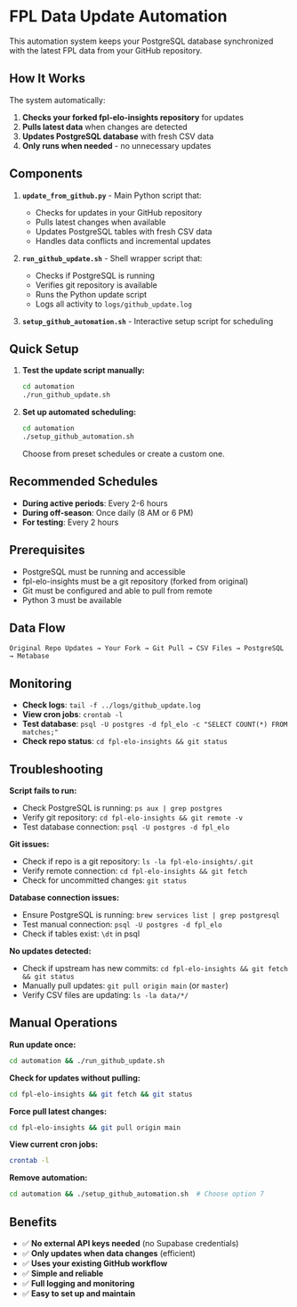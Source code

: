 # FPL Data Update Automation

This automation system keeps your PostgreSQL database synchronized with the latest FPL data from your GitHub repository.

## How It Works

The system automatically:
1. **Checks your forked fpl-elo-insights repository** for updates
2. **Pulls latest data** when changes are detected
3. **Updates PostgreSQL database** with fresh CSV data
4. **Only runs when needed** - no unnecessary updates

## Components

1. **`update_from_github.py`** - Main Python script that:
   - Checks for updates in your GitHub repository
   - Pulls latest changes when available
   - Updates PostgreSQL tables with fresh CSV data
   - Handles data conflicts and incremental updates

2. **`run_github_update.sh`** - Shell wrapper script that:
   - Checks if PostgreSQL is running
   - Verifies git repository is available
   - Runs the Python update script
   - Logs all activity to `logs/github_update.log`

3. **`setup_github_automation.sh`** - Interactive setup script for scheduling

## Quick Setup

1. **Test the update script manually:**
   ```bash
   cd automation
   ./run_github_update.sh
   ```

2. **Set up automated scheduling:**
   ```bash
   cd automation
   ./setup_github_automation.sh
   ```
   Choose from preset schedules or create a custom one.

## Recommended Schedules

- **During active periods**: Every 2-6 hours
- **During off-season**: Once daily (8 AM or 6 PM)
- **For testing**: Every 2 hours

## Prerequisites

- PostgreSQL must be running and accessible
- fpl-elo-insights must be a git repository (forked from original)
- Git must be configured and able to pull from remote
- Python 3 must be available

## Data Flow

```
Original Repo Updates → Your Fork → Git Pull → CSV Files → PostgreSQL → Metabase
```

## Monitoring

- **Check logs**: `tail -f ../logs/github_update.log`
- **View cron jobs**: `crontab -l`
- **Test database**: `psql -U postgres -d fpl_elo -c "SELECT COUNT(*) FROM matches;"`
- **Check repo status**: `cd fpl-elo-insights && git status`

## Troubleshooting

**Script fails to run:**
- Check PostgreSQL is running: `ps aux | grep postgres`
- Verify git repository: `cd fpl-elo-insights && git remote -v`
- Test database connection: `psql -U postgres -d fpl_elo`

**Git issues:**
- Check if repo is a git repository: `ls -la fpl-elo-insights/.git`
- Verify remote connection: `cd fpl-elo-insights && git fetch`
- Check for uncommitted changes: `git status`

**Database connection issues:**
- Ensure PostgreSQL is running: `brew services list | grep postgresql`
- Test manual connection: `psql -U postgres -d fpl_elo`
- Check if tables exist: `\dt` in psql

**No updates detected:**
- Check if upstream has new commits: `cd fpl-elo-insights && git fetch && git status`
- Manually pull updates: `git pull origin main` (or `master`)
- Verify CSV files are updating: `ls -la data/*/`

## Manual Operations

**Run update once:**
```bash
cd automation && ./run_github_update.sh
```

**Check for updates without pulling:**
```bash
cd fpl-elo-insights && git fetch && git status
```

**Force pull latest changes:**
```bash
cd fpl-elo-insights && git pull origin main
```

**View current cron jobs:**
```bash
crontab -l
```

**Remove automation:**
```bash
cd automation && ./setup_github_automation.sh  # Choose option 7
```

## Benefits

- ✅ **No external API keys needed** (no Supabase credentials)
- ✅ **Only updates when data changes** (efficient)
- ✅ **Uses your existing GitHub workflow**
- ✅ **Simple and reliable**
- ✅ **Full logging and monitoring**
- ✅ **Easy to set up and maintain**